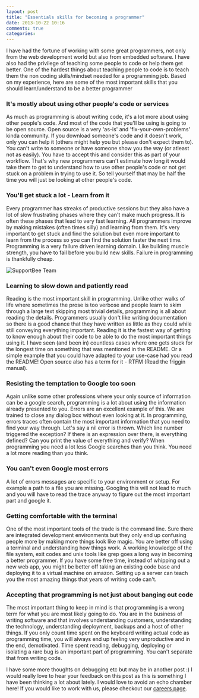 ```yaml
---
layout: post
title: "Essentials skills for becoming a programmer"
date: 2013-10-22 10:16
comments: true
categories: 
---
```



I have had the fortune of working with some great programmers, not only from the web development world but also from embedded software. I have also had the privilege of teaching some people to code or help them get better. One of the hardest things about teaching people to code is to teach them the non coding skills/mindset needed for a programming job. Based on my experience, here are some of the most important skills that you should learn/understand to be a better programmer


### It's mostly about using other people's code or services

As much as programming is about writing code, it's a lot more about using other people's code. And most of the code that you'll be using is going to be open source. Open source is a very 'as-is' and 'fix-your-own-problems' kinda community. If you download someone's code and it doesn't work, only you can help it (others might help you but please don't expect them to). You can't write to someone or have someone show you the way (or atleast not as easily). You have to accept this and consider this as part of your workflow. That's why new programmers can't estimate how long it would take them to get to understand how to use other people's code or not get stuck on a problem in trying to use it. So tell yourself that may be half the time you will just be looking at other people's code.

### You'll get stuck a lot - Learn from it

Every programmer has streaks of productive sessions but they also have a lot of slow frustrating phases where they can't make much progress. It is often these phases that lead to very fast learning. All programmers improve by making mistakes (often times silly) and learning from them. It's very important to get stuck and find the solution but even more important to learn from the process so you can find the solution faster the next time. Programming is a very failure driven learning domain. Like building muscle strength, you have to fail before you build new skills. Failure in programming is thankfully cheap.

![SupportBee Team](https://d1vijro2f92n44.cloudfront.net/images/team/collage.jpg?1382345000)


### Learning to slow down and patiently read

Reading is the most important skill in programming. Unlike other walks of life where sometimes the prose is too verbose and people learn to skim through a large text skipping most trivial details, programming is all about reading the details. Programmers usually don't like writing documentation so there is a good chance that they have written as little as they could while still conveying everything important. Reading it is the fastest way of getting to know enough about their code to be able to do the most important things using it. I have seen (and been in) countless cases where one gets stuck for the longest time on something that was mentioned in the README. Or a simple example that you could have adapted to your use-case had you read the README! Open source also has a term for it - RTFM (Read the friggin manual).


### Resisting the temptation to Google too soon

Again unlike some other professions where your only source of information can be a google search, programming is a lot about using the information already presented to you. Errors are an excellent example of this. We are trained to close any dialog box without even looking at it. In programming, errors traces often contain the most important information that you need to find your way through. Let's say a nil error is thrown. Which line number triggered the exception? If there is an expression over there, is everything defined? Can you print the value of everything and verify? When programming you need a lot less Google searches than you think. You need a lot more reading than you think.

### You can't even Google most errors

A lot of errors messages are specific to your environment or setup.  For example a path to a file you are missing. Googling this will not lead to much and you will have to read the trace anyway to figure out the most important part and google it.


### Getting comfortable with the terminal

One of the most important tools of the trade is the command line. Sure there are integrated development environments but they only end up confusing people more by making more things look like magic. You are better off using a terminal and understanding how things work. A working knowledge of the file system, exit codes and unix tools like grep goes a long way in becoming a better programmer. If you have some free time, instead of whipping out a new web app, you might be better off taking an existing code base and deploying it to a virtual machine on amazon. Setting up a server can teach you the most amazing things that years of writing code can't.

### Accepting that programming is not just about banging out code

The most important thing to keep in mind is that programming is a wrong term for what you are most likely going to do. You are in the business of writing software and that involves understanding customers, understanding the technology, understanding deployment, backups and a host of other things. If you only count time spent on the keyboard writing actual code as programming time, you will always end up feeling very unproductive and in the end, demotivated. Time spent reading, debugging, deploying or isolating a rare bug is an important part of programming. You can't separate that from writing code.

I have some more thoughts on debugging etc but may be in another post :) I would really love to hear your feedback on this post as this is something I have been thinking a lot about lately. I would love to avoid an echo chamber here! If you would like to work with us, please checkout our [careers page](https://supportbee.com/careers). 

